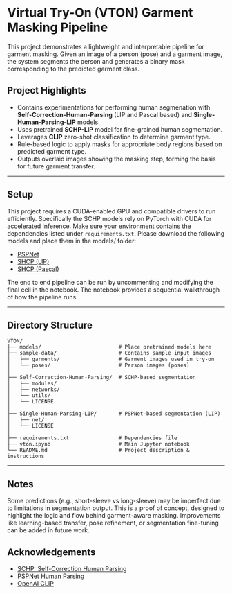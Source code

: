 # Virtual Try-On (VTON) Garment Masking Pipeline

This project demonstrates a lightweight and interpretable pipeline for garment masking. Given an image of a person (pose) and a garment image, the system segments the person and generates a binary mask corresponding to the predicted garment class.

## Project Highlights

- Contains experimentations for performing human segmenation with **Self-Correction-Human-Parsing** (LIP and Pascal based) and **Single-Human-Parsing-LIP** models. 
- Uses pretrained **SCHP-LIP** model for fine-grained human segmentation.
- Leverages **CLIP** zero-shot classification to determine garment type.
- Rule-based logic to apply masks for appropriate body regions based on predicted garment type.
- Outputs overlaid images showing the masking step, forming the basis for future garment transfer.

---
## Setup 

This project requires a CUDA-enabled GPU and compatible drivers to run efficiently. Specifically the SCHP models rely on PyTorch with CUDA for accelerated inference. Make sure your environment contains the dependencies listed under ```requirements.txt```. Please download the following models and place them in the models/ folder:
- [PSPNet](https://drive.google.com/drive/folders/1ZOZ9hU3LEADvyR25Orur9mGkkpN8drY5)
- [SHCP (LIP)](https://drive.google.com/file/d/1k4dllHpu0bdx38J7H28rVVLpU-kOHmnH/view)
- [SHCP (Pascal)](https://drive.google.com/file/d/1E5YwNKW2VOEayK9mWCS3Kpsxf-3z04ZE/view)

The end to end pipeline can be run by uncommenting and modifying the final cell in the notebook. The notebook provides a sequential walkthrough of how the pipeline runs. 

---

## Directory Structure

```
VTON/
├── models/                         # Place pretrained models here
├── sample-data/                    # Contains sample input images
│   ├── garments/                   # Garment images used in try-on
│   └── poses/                      # Person images (poses)
│
├── Self-Correction-Human-Parsing/  # SCHP-based segmentation
│   ├── modules/
│   ├── networks/
│   └── utils/
│   └── LICENSE
│
├── Single-Human-Parsing-LIP/       # PSPNet-based segmentation (LIP)
│   ├── net/
│   └── LICENSE
│
├── requirements.txt                # Dependencies file
├── vton.ipynb                      # Main Jupyter notebook
└── README.md                       # Project description & instructions
```

---

## Notes

Some predictions (e.g., short-sleeve vs long-sleeve) may be imperfect due to limitations in segmentation output. This is a proof of concept, designed to highlight the logic and flow behind garment-aware masking. Improvements like learning-based transfer, pose refinement, or segmentation fine-tuning can be added in future work.

## Acknowledgements

- [SCHP: Self-Correction Human Parsing](https://github.com/GoGoDuck912/Self-Correction-Human-Parsing)
- [PSPNet Human Parsing](https://github.com/Yukun-Huang/Single-Human-Parsing-LIP)
- [OpenAI CLIP](https://github.com/openai/CLIP)


